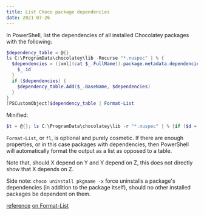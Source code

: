 ```yaml
---
title: List Choco package dependencies
date: 2021-07-26
---
```


In PowerShell, list the dependencies of all installed Chocolatey packages with the following:
```powershell
$dependency_table = @{}
ls C:\ProgramData\chocolatey\lib -Recurse "*.nuspec" | % {
  $dependencies = ([xml](cat $_.FullName)).package.metadata.dependencies.dependency | % {
    $_.id
  }
  if ($dependencies) {
    $dependency_table.Add($_.BaseName, $dependencies)
  }
}
[PSCustomObject]$dependency_table | Format-List
```

Minified:
```powershell
$t = @{}; ls C:\ProgramData\chocolatey\lib -r "*.nuspec" | % {if ($d = (([xml](cat $_.fullname)).package.metadata.dependencies.dependency | % {$_.id})) {$t.add($_.basename, $d)}}; [PSCustomObject]$t | fl
```

`Format-List`, or `fl`, is optional and purely cosmetic. If there are <span class="help" title="5+">enough</span> properties, or in this case packages with dependencies, then PowerShell will automatically format the output as a list as opposed to a table. 

Note that, should X depend on Y and Y depend on Z, this does not directly show that X depends on Z. 

Side note: `choco uninstall pkgname -x` force uninstalls a package's dependencies (in addition to the package itself), should no other installed packages be dependent on them. 

[reference](https://superuser.com/questions/1117789/is-there-a-way-to-list-all-chocolatey-packages-that-have-no-dependencies) [on Format-List](https://thomasrayner.ca/powershell-rules-for-format-table-and-format-list/)

<script>
  document.querySelector("div[class*='highlighter']:last-of-type code").addEventListener("click", function() {
    let sel = window.getSelection();
    sel.removeAllRanges();
    let range = document.createRange();
    range.selectNodeContents(this);
    sel.addRange(range);
  });
</script>
